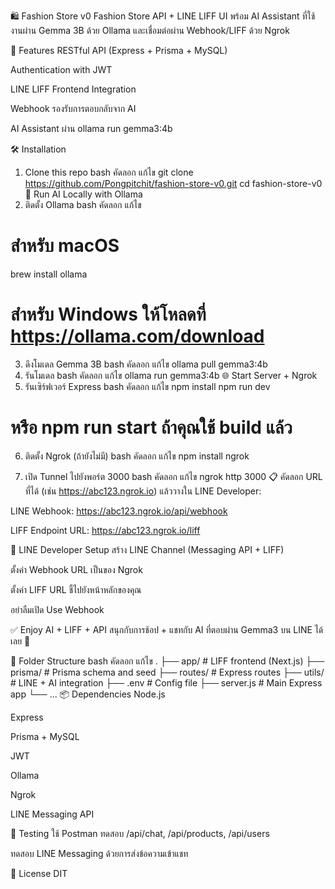 <!-- Dowload Ollma 
 In and run ollama run gemma3:4b 

Npm run dev / Start Project  

Ngrok 
 - ngrok http 3000
 Copy ngrok url to linedev - webhook and liff  
 
 เเล้วสนุกกับ AI ได้เลย  -->


🛍️ Fashion Store v0
Fashion Store API + LINE LIFF UI พร้อม AI Assistant ที่ใช้งานผ่าน Gemma 3B ด้วย Ollama และเชื่อมต่อผ่าน Webhook/LIFF ด้วย Ngrok

🚀 Features
RESTful API (Express + Prisma + MySQL)

Authentication with JWT

LINE LIFF Frontend Integration

Webhook รองรับการตอบกลับจาก AI

AI Assistant ผ่าน ollama run gemma3:4b

🛠️ Installation
1. Clone this repo
bash
คัดลอก
แก้ไข
git clone https://github.com/Pongpitchit/fashion-store-v0.git
cd fashion-store-v0
🧠 Run AI Locally with Ollama
2. ติดตั้ง Ollama
bash
คัดลอก
แก้ไข
# สำหรับ macOS
brew install ollama

# สำหรับ Windows ให้โหลดที่ https://ollama.com/download
3. ดึงโมเดล Gemma 3B
bash
คัดลอก
แก้ไข
ollama pull gemma3:4b
4. รันโมเดล
bash
คัดลอก
แก้ไข
ollama run gemma3:4b
🌐 Start Server + Ngrok
5. รันเซิร์ฟเวอร์ Express
bash
คัดลอก
แก้ไข
npm install
npm run dev
# หรือ npm run start ถ้าคุณใช้ build แล้ว
6. ติดตั้ง Ngrok (ถ้ายังไม่มี)
bash
คัดลอก
แก้ไข
npm install ngrok

7. เปิด Tunnel ไปยังพอร์ต 3000
bash
คัดลอก
แก้ไข
ngrok http 3000
📋 คัดลอก URL ที่ได้ (เช่น https://abc123.ngrok.io) แล้ววางใน LINE Developer:

LINE Webhook: https://abc123.ngrok.io/api/webhook

LIFF Endpoint URL: https://abc123.ngrok.io/liff

💬 LINE Developer Setup
สร้าง LINE Channel (Messaging API + LIFF)

ตั้งค่า Webhook URL เป็นของ Ngrok

ตั้งค่า LIFF URL ชี้ไปยังหน้าหลักของคุณ

อย่าลืมเปิด Use Webhook

✅ Enjoy AI + LIFF + API
สนุกกับการช้อป + แชทกับ AI ที่ตอบผ่าน Gemma3 บน LINE ได้เลย 🎉

📂 Folder Structure
bash
คัดลอก
แก้ไข
.
├── app/                  # LIFF frontend (Next.js)
├── prisma/               # Prisma schema and seed
├── routes/               # Express routes
├── utils/                # LINE + AI integration
├── .env                  # Config file
├── server.js             # Main Express app
└── ...
📦 Dependencies
Node.js

Express

Prisma + MySQL

JWT

Ollama

Ngrok

LINE Messaging API

🧪 Testing
ใช้ Postman ทดสอบ /api/chat, /api/products, /api/users

ทดสอบ LINE Messaging ด้วยการส่งข้อความเข้าแชท

📜 License
DIT 